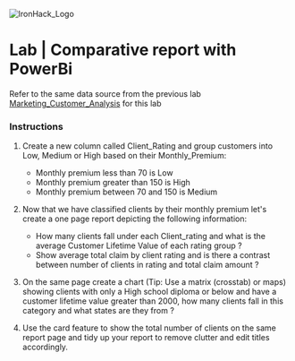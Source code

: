 ![IronHack_Logo](https://user-images.githubusercontent.com/92721547/180667578-7208994e-3fdf-4006-8481-d0723b917662.png)

# Lab | Comparative report with PowerBi

Refer to the same data source from the previous lab [Marketing_Customer_Analysis](https://github.com/student-IH-labs-and-stuff/lab_comparative_powerbi/tree/main/files_for_lab) for this lab

### Instructions 
1. Create a new column called Client_Rating and group customers into Low, Medium or High based on their Monthly_Premium: 
    * Monthly premium less than 70 is Low 
    * Monthly premium greater than 150 is High 
    * Monthly premium between 70 and 150 is Medium 

2. Now that we have classified clients by their monthly premium let's create a one page report depicting the following information: 
    * How many clients fall under each Client_rating and what is the average Customer Lifetime Value of each rating group ? 
    * Show average total claim by client rating and is there a contrast between number of clients in rating and total claim amount ? 
3. On the same page create a chart (Tip: Use a matrix (crosstab) or maps) showing clients with only a High school diploma or below and have a customer lifetime value greater than 2000, how many clients fall in this category and what states are they from ? 
4. Use the card feature to show the total number of clients on the same report page and tidy up your report to remove clutter and edit titles accordingly.

